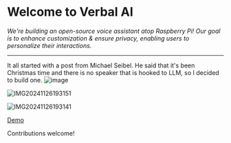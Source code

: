 # Welcome to Verbal AI

_We're building an open-source voice assistant atop Raspberry Pi! Our goal is to enhance customization & ensure privacy, enabling users to personalize their interactions._
***

It all started with a post from Michael Seibel. He said that it's been Christmas time and there is no speaker that is hooked to LLM, so I decided to build one.
![image](https://github.com/user-attachments/assets/740f8145-9ed1-4e38-8733-33ac94ea629c)


![IMG20241126193151](https://github.com/user-attachments/assets/fc6e096a-714c-425e-8f82-9840fde3fdbd)

![IMG20241126193141](https://github.com/user-attachments/assets/9ee9861f-19e8-4699-9e4d-33b1fbf22dd7)


[Demo](https://www.youtube.com/watch?v=QgtRV2_USSE)

Contributions welcome!
